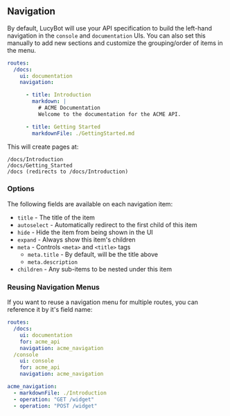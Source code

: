## Navigation
By default, LucyBot will use your API specification to build the left-hand navigation
in the `console` and `documentation` UIs. You can also set this manually to
add new sections and customize the grouping/order of items in the menu.

```yaml
routes:
  /docs:
    ui: documentation
    navigation:

      - title: Introduction
        markdown: |
          # ACME Documentation
          Welcome to the documentation for the ACME API.

      - title: Getting Started
        markdownFile: ./GettingStarted.md
```

This will create pages at:
```no-highlight
/docs/Introduction
/docs/Getting_Started
/docs (redirects to /docs/Introduction)
```

### Options

The following fields are available on each navigation item:
* `title` - The title of the item
* `autoselect` - Automatically redirect to the first child of this item
* `hide` - Hide the item from being shown in the UI
* `expand` - Always show this item's children
* `meta` - Controls `<meta>` and `<title>` tags
  * `meta.title` - By default, will be the title above
  * `meta.description`
* `children` - Any sub-items to be nested under this item

### Reusing Navigation Menus
If you want to reuse
a navigation menu for multiple routes, you can reference it by it's field name:

```yaml
routes:
  /docs:
    ui: documentation
    for: acme_api
    navigation: acme_navigation
  /console
    ui: console
    for: acme_api
    navigation: acme_navigation

acme_navigation:
  - markdownFile: ./Introduction
  - operation: "GET /widget"
  - operation: "POST /widget"
```
